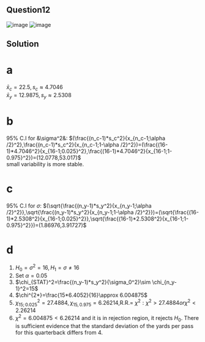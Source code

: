 ## Question12
![image](https://github.com/user-attachments/assets/0530fdd1-4f45-41e2-8cf9-30ca00dc0fde)
![image](https://github.com/user-attachments/assets/ef9023c8-d031-4b6c-b01b-e11ae7231365)
## Solution
# a
 $\bar{x}_c=22.5,s_c\approx 4.7046$  
 $\bar{x}_y=12.9875,s_y\approx 2.5308$
# b
 95% C.I for &\sigma^2&: $(\frac{(n_c-1)*s_c^2}{x_{n_c-1;\alpha /2}^2},\frac{(n_c-1)*s_c^2}{x_{n_c-1;1-\alpha /2}^2})=(\frac{(16-1)*4.7046^2}{x_{16-1;0.025}^2},\frac{(16-1)*4.7046^2}{x_{16-1;1-0.975}^2})=(12.0778,53.017)$  
 small variability is more stable.
# c
95% C.I for $\sigma$: $(\sqrt{\frac{(n_y-1)*s_y^2}{x_{n_y-1;\alpha /2}^2}},\sqrt{\frac{(n_y-1)*s_y^2}{x_{n_y-1;1-\alpha /2}^2}})=(\sqrt{\frac{(16-1)*2.5308^2}{x_{16-1;0.025}^2}},\sqrt{\frac{(16-1)*2.5308^2}{x_{16-1;1-0.975}^2}})=(1.86976,3.91727)$
# d
 1. $H_0=\sigma^2=16,  H_1=\sigma \neq 16$
 2. Set $\alpha=0.05$
 3. $\chi_{STAT}^2=\frac{(n_y-1)*s_y^2}{\sigma_0^2}\sim \chi_{n_y-1}^2=15$
 4. $\chi^{2*}=\frac{15*6.4052}{16}\approx 6.004875$
 5. $\chi_{15;0.025}^2=27.4884,\chi_{15,0.975}=6.26214$,R.R.= ${\chi^2:\chi^2>27.4884 or \chi^2<2.26214}$
 6. $\chi^2=6.004875<6.26214$ and it is in rejection region, it  rejects $H_0$. There is sufficient evidence that the standard deviation of the yards per pass for this quarterback differs from 4.
    
